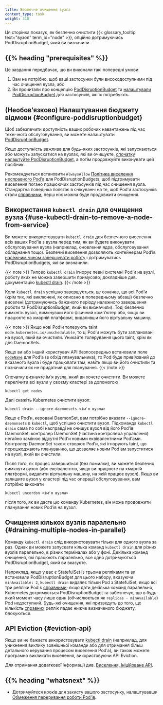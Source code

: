```yaml
---
title: Безпечне очищення вузла
content_type: task
weight: 310
---
```


<!-- overview -->

Ця сторінка показує, як безпечно очистити {{< glossary_tooltip text="вузол" term_id="node" >}}, опційно дотримуючись PodDisruptionBudget, який ви визначили.

## {{% heading "prerequisites" %}}

Це завдання передбачає, що ви виконали такі попередні умови:

1. Вам не потрібно, щоб ваші застосунки були високодоступними під час очищення вузла, або
2. Ви прочитали про концепцію [PodDisruptionBudget](/uk/docs/concepts/workloads/pods/disruptions/) та [налаштували PodDisruptionBudget](/uk/docs/tasks/run-application/configure-pdb/) для застосунків, які їх потребують.

## (Необовʼязково) Налаштування бюджету відмови {#configure-poddisruptionbudget}

Щоб забезпечити доступність ваших робочих навантажень під час технічного обслуговування, ви можете налаштувати [PodDisruptionBudget](/uk/docs/concepts/workloads/pods/disruptions/).

Якщо доступність важлива для будь-яких застосунків, які запускаються або можуть запускатися на вузлах, які ви очищуєте, [спочатку налаштуйте PodDisruptionBudget](/uk/docs/tasks/run-application/configure-pdb/), а потім продовжуйте виконувати цей посібник.

Рекомендується встановити `AlwaysAllow` [Політика виселення несправного Podʼа](/uk/docs/tasks/run-application/configure-pdb/#unhealthy-pod-eviction-policy) для PodDisruptionBudgets, щоб підтримувати виселення погано працюючих застосунків під час очищення вузла. Стандартна поведінка полягає в очікуванні на те, щоб Podʼи застосунків стали [справними](/uk/docs/tasks/run-application/configure-pdb/#healthiness-of-a-pod), перш ніж можна буде продовжити очищення.

## Використання `kubectl drain` для очищення вузла {#use-kubectl-drain-to-remove-a-node-from-service}

Ви можете використовувати `kubectl drain` для безпечного виселення всіх ваших Podʼів з вузла перед тим, як ви будете виконувати обслуговування вузла (наприклад, оновлення ядра, обслуговування обладнання тощо). Безпечні виселення дозволяють контейнерам Podʼів [належним чином завершувати роботу](/uk/docs/concepts/workloads/pods/pod-lifecycle/#pod-termination) і дотримуватись PodDisruptionBudgets, які ви визначили.

{{< note >}}
Типово `kubectl drain` ігнорує певні системні Podʼи на вузлі, роботу яких не можна завершити примусово; докладніше див. документацію [kubectl drain](/uk/docs/reference/generated/kubectl/kubectl-commands/#drain).
{{< /note >}}

Коли `kubectl drain` успішно завершується, це означає, що всі Podʼи (крім тих, які виключені, як описано в попередньому абзаці) безпечно виселені (дотримуючись бажаного періоду належного завершення роботи та PodDisruptionBudget, який ви визначили). Тоді безпечно вимкніть вузол, вимкнувши його фізичний компʼютер або, якщо ви працюєте на хмарній платформі, видаливши його віртуальну машину.

{{< note >}}
Якщо нові Podʼи толерують taint `node.kubernetes.io/unschedulable`, то ці Podʼи можуть бути заплановані на вузол, який ви очистили. Уникайте толерування цього taint, крім як для DaemonSets.

Якщо ви або інший користувач API безпосередньо встановили поле [`nodeName`](/uk/docs/concepts/scheduling-eviction/assign-pod-node/#nodename) для Podʼа (в обхід планувальника), то Pod буде привʼязаний до вказаного вузла і буде працювати там, навіть якщо ви його очистили та позначили як не придатний для планування.
{{< /note >}}

Спочатку визначте імʼя вузла, який ви хочете очистити. Ви можете перелічити всі вузли у своєму кластері за допомогою

```shell
kubectl get nodes
```

Далі скажіть Kubernetes очистити вузол:

```shell
kubectl drain --ignore-daemonsets <імʼя вузла>
```

Якщо є Podʼи, керовані DaemonSet, вам потрібно вказати `--ignore-daemonsets` в `kubectl`, щоб успішно очистити вузол. Підкоманда `kubectl drain` сама по собі насправді не очищує вузол від його Podʼів DaemonSet: контролер DaemonSet (частина контролера управління) негайно замінює відсутні Podʼи новими еквівалентними Podʼами. Контролер DaemonSet також створює Podʼи, які ігнорують taint, що перешкоджають плануванню, що дозволяє новим Podʼам запуститися на вузлі, який ви очистили.

Після того, як процес завершиться (без помилки), ви можете безпечно вимкнути вузол (або еквівалентно, якщо ви працюєте на хмарній платформі, видалити віртуальну машину, на якій працює вузол). Якщо ви залишите вузол у кластері під час операції обслуговування, вам потрібно виконати

```shell
kubectl uncordon <імʼя вузла>
```

після того, як ви дасте цю команду Kubernetes, він може продовжити планування нових Podʼів на вузол.

## Очищення кількох вузлів паралельно {#draining-multiple-nodes-in-parallel}

Команду `kubectl drain` слід використовувати тільки для одного вузла за раз. Однак ви можете запускати кілька команд `kubectl drain` для різних вузлів паралельно, в різних терміналах або у фоні. Декілька команд очищення, які працюють паралельно, все одно дотримуються PodDisruptionBudget, який ви вказуєте.

Наприклад, якщо у вас є StatefulSet із трьома репліками та ви встановили PodDisruptionBudget для цього набору, вказуючи `minAvailable: 2`, `kubectl drain` видаляє тільки Pod з StatefulSet, якщо всі три репліки Pod є [справними](/uk/docs/tasks/run-application/configure-pdb/#healthiness-of-a-pod); якщо дати декілька команд паралельно, Kubernetes дотримується PodDisruptionBudget та забезпечує, що в будь-який момент часу лише один (обчислюється як `replicas - minAvailable`) Pod недоступний. Будь-які очищення, які призведуть до того, що кількість [справних](/uk/docs/tasks/run-application/configure-pdb/#healthiness-of-a-pod) реплік падає нижче визначеного бюджету, блокуються.

## API Eviction {#eviction-api}

Якщо ви не бажаєте використовувати [kubectl drain](/uk/docs/reference/generated/kubectl/kubectl-commands/#drain) (наприклад, для уникнення виклику зовнішньої команди або для отримання більш детального керування процесом виселення Podʼа), ви також можете програмно викликати виселення, використовуючи API Eviction.

Для отримання додаткової інформації див. [Виселення, ініційоване API](/uk/docs/concepts/scheduling-eviction/api-eviction/).

## {{% heading "whatsnext" %}}

* Дотримуйтеся кроків для захисту вашого застосунку, налаштувавши [Обмеження переривання роботи Podʼів](/uk/docs/tasks/run-application/configure-pdb/).
